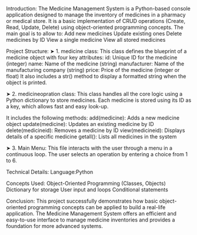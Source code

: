Introduction:
The Medicine Management System is a Python-based console application designed to manage the inventory of medicines in a pharmacy or medical store. It is a basic implementation of CRUD operations (Create, Read, Update, Delete) using object-oriented programming concepts.
The main goal is to allow to:
Add new medicines
Update existing ones
Delete medicines by ID
View a single medicine
View all stored medicines

Project Structure:
➤ 1. medicine class: This class defines the blueprint of a medicine object with four key attributes:
id: Unique ID for the medicine (integer)
name: Name of the medicine (string)
manufacturer: Name of the manufacturing company (string)
price: Price of the medicine (integer or float)
It also includes a str() method to display a formatted string when the object is printed.



➤ 2. medicineopration class: This class handles all the core logic using a Python dictionary to store medicines. Each medicine is stored using its ID as a key, which allows fast and easy look-up.

It includes the following methods:
add(medicine): Adds a new medicine object
update(medicine): Updates an existing medicine by ID
delete(medicineid): Removes a medicine by ID
view(medicineid): Displays details of a specific medicine
getall(): Lists all medicines in the system



➤ 3. Main Menu: This file interacts with the user through a menu in a continuous loop. The user selects an operation by entering a choice from 1 to 6.

Technical Details:
Language:Python

Concepts Used:
Object-Oriented Programming (Classes, Objects)
Dictionary for storage
User input and loops
Conditional statements


Conclusion: This project successfully demonstrates how basic object-oriented programming concepts can be applied to build a real-life application. The Medicine Management System offers an efficient and easy-to-use interface to manage medicine inventories and provides a foundation for more advanced systems.
